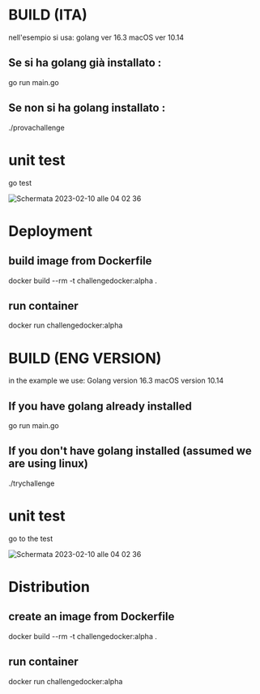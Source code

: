 # BUILD (ITA) 

nell'esempio si usa:
  golang ver 16.3 
  macOS ver 10.14

## Se si ha golang già installato :

go run main.go 

## Se non si ha golang installato :

./provachallenge

# unit test 

go test 

![Schermata 2023-02-10 alle 04 02 36](https://user-images.githubusercontent.com/81595718/217993317-bbaa1a5b-3be2-407e-b052-f9a24f92555e.png)


# Deployment 

## build image from Dockerfile 

docker build --rm -t challengedocker:alpha .

## run container 

docker run challengedocker:alpha 



# BUILD (ENG VERSION)


in the example we use:
    Golang version 16.3
    macOS version 10.14

## If you have golang already installed

go run main.go

## If you don't have golang installed (assumed we are using linux)

./trychallenge

# unit test

go to the test

![Schermata 2023-02-10 alle 04 02 36](https://user-images.githubusercontent.com/81595718/217993317-bbaa1a5b-3be2-407e-b052-f9a24f92555e.png)


# Distribution

## create an image from Dockerfile

docker build --rm -t challengedocker:alpha .

## run container

docker run challengedocker:alpha
